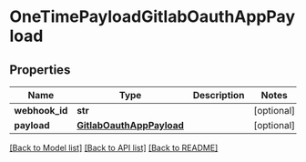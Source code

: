 # OneTimePayloadGitlabOauthAppPayload

## Properties
Name | Type | Description | Notes
------------ | ------------- | ------------- | -------------
**webhook_id** | **str** |  | [optional] 
**payload** | [**GitlabOauthAppPayload**](GitlabOauthAppPayload.md) |  | [optional] 

[[Back to Model list]](../README.md#documentation-for-models) [[Back to API list]](../README.md#documentation-for-api-endpoints) [[Back to README]](../README.md)

